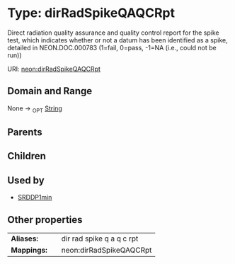 
# Type: dirRadSpikeQAQCRpt


Direct radiation quality assurance and quality control report for the spike test, which indicates whether or not a datum has been identified as a spike, detailed in NEON.DOC.000783 (1=fail, 0=pass, -1=NA (i.e., could not be run))

URI: [neon:dirRadSpikeQAQCRpt](https://data.neonscience.org/dirRadSpikeQAQCRpt)


## Domain and Range

None ->  <sub>OPT</sub> [String](types/String.md)

## Parents


## Children


## Used by

 * [SRDDP1min](SRDDP1min.md)

## Other properties

|  |  |  |
| --- | --- | --- |
| **Aliases:** | | dir rad spike q a q c rpt |
| **Mappings:** | | neon:dirRadSpikeQAQCRpt |

